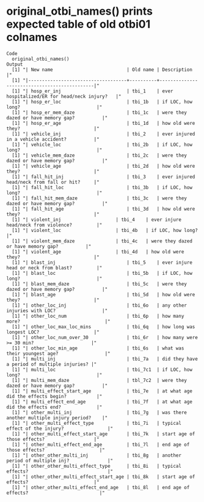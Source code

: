 # original_otbi_names() prints expected table of old otbi01 colnames

    Code
      original_otbi_names()
    Output
      [1] "| New name                           | Old name | Description                                  |"
      [1] "|------------------------------------+----------+----------------------------------------------|"
      [1] "| hosp_er_inj                        | tbi_1    | ever hospitalized/ER for head/neck injury?   |"
      [1] "| hosp_er_loc                        | tbi_1b   | if LOC, how long?                            |"
      [1] "| hosp_er_mem_daze                   | tbi_1c   | were they dazed or have memory gap?          |"
      [1] "| hosp_er_age                        | tbi_1d   | how old were they?                           |"
      [1] "| vehicle_inj                        | tbi_2    | ever injured in a vehicle accident?          |"
      [1] "| vehicle_loc                        | tbi_2b   | if LOC, how long?                            |"
      [1] "| vehicle_mem_daze                   | tbi_2c   | were they dazed or have memory gap?          |"
      [1] "| vehicle_age                        | tbi_2d   | how old were they?                           |"
      [1] "| fall_hit_inj                       | tbi_3    | ever injured head/neck from fall or hit?     |"
      [1] "| fall_hit_loc                       | tbi_3b   | if LOC, how long?                            |"
      [1] "| fall_hit_mem_daze                  | tbi_3c   | were they dazed or have memory gap?          |"
      [1] "| fall_hit_age                       | tbi_3d   | how old were they?                           |"
      [1] "| violent_inj                    | tbi_4    | ever injure head/neck from violence?         |"
      [1] "| violent_loc                    | tbi_4b   | if LOC, how long?                            |"
      [1] "| violent_mem_daze               | tbi_4c   | were they dazed or have memory gap?          |"
      [1] "| violent_age                    | tbi_4d   | how old were they?                           |"
      [1] "| blast_inj                          | tbi_5    | ever injure head or neck from blast?         |"
      [1] "| blast_loc                          | tbi_5b   | if LOC, how long?                            |"
      [1] "| blast_mem_daze                     | tbi_5c   | were they dazed or have memory gap?          |"
      [1] "| blast_age                          | tbi_5d   | how old were they?                           |"
      [1] "| other_loc_inj                      | tbi_6o   | any other injuries with LOC?                 |"
      [1] "| other_loc_num                      | tbi_6p   | how many more?                               |"
      [1] "| other_loc_max_loc_mins             | tbi_6q   | how long was longest LOC?                    |"
      [1] "| other_loc_num_over_30              | tbi_6r   | how many were >= 30 min?                     |"
      [1] "| other_loc_min_age                  | tbi_6s   | what was their youngest age?                 |"
      [1] "| multi_inj                          | tbi_7a   | did they have a period of multiple injuries? |"
      [1] "| multi_loc                          | tbi_7c1  | if LOC, how long?                            |"
      [1] "| multi_mem_daze                     | tbl_7c2  | were they dazed or have memory gap?          |"
      [1] "| multi_effect_start_age             | tbi_7e   | at what age did the effects begin?           |"
      [1] "| multi_effect_end_age               | tbi_7f   | at what age did the effects end?             |"
      [1] "| other_multi_inj                    | tbi_7g   | was there another multiple injury period?    |"
      [1] "| other_multi_effect_type            | tbi_7i   | typical effect of the injury?                |"
      [1] "| other_multi_effect_start_age       | tbi_7k   | start age of those effects?                  |"
      [1] "| other_multi_effect_end_age         | tbi_7l   | end age of those effects?                    |"
      [1] "| other_other_multi_inj              | tbi_8g   | another period of multiple inj?              |"
      [1] "| other_other_multi_effect_type      | tbi_8i   | typical effects?                             |"
      [1] "| other_other_multi_effect_start_age | tbi_8k   | start age of effects?                        |"
      [1] "| other_other_multi_effect_end_age   | tbi_8l   | end age of effects?                          |"

